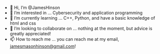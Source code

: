 - 👋 Hi, I’m @JamesHinson
- 👀 I’m interested in ... Cybersecurity and application programming
- 🌱 I’m currently learning ... C++, Python, and have a basic knowledge of html and css
- 💞️ I’m looking to collaborate on ... nothing at the moment, but advice is greatly appreciated!
- 📫 How to reach me ... you can reach me at my email, jamesmasonhinson@gmail.com!

<!---
JamesHinson/JamesHinson is a ✨ special ✨ repository because its `README.md` (this file) appears on your GitHub profile.
You can click the Preview link to take a look at your changes.
--->
